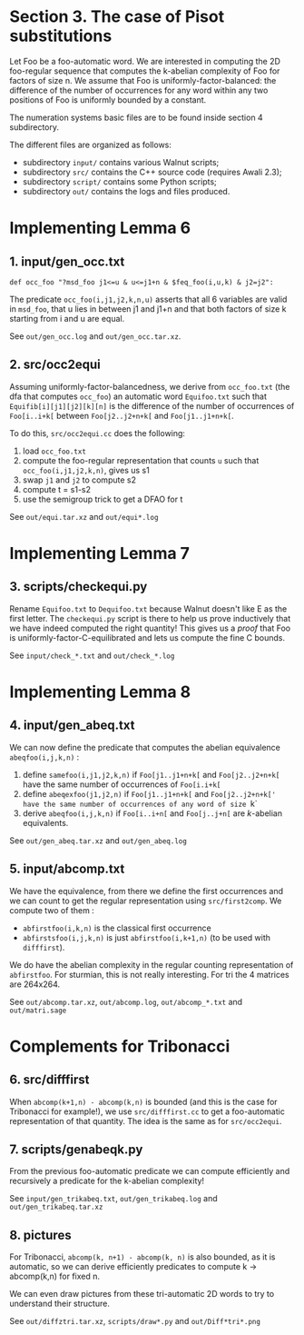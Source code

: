 # Section 3. The case of Pisot substitutions

Let Foo be a foo-automatic word. We are interested in computing the 2D foo-regular sequence that computes the k-abelian complexity of Foo for factors of size n. We assume that Foo is uniformly-factor-balanced: the difference of the number of occurrences for any word within any two positions of Foo is uniformly bounded by a constant.

The numeration systems basic files are to be found inside section 4 subdirectory.

The different files are organized as follows:
 - subdirectory `input/` contains various Walnut scripts;
 - subdirectory `src/` contains the C++ source code (requires Awali 2.3);
 - subdirectory `script/` contains some Python scripts;
 - subdirectory `out/` contains the logs and files produced.


# Implementing Lemma 6

## 1. input/gen_occ.txt

`def occ_foo "?msd_foo j1<=u & u<=j1+n & $feq_foo(i,u,k) & j2=j2":`

The predicate `occ_foo(i,j1,j2,k,n,u)` asserts that all 6 variables are valid in `msd_foo`, that u lies in between j1 and j1+n and that both factors of size k starting from i and u are equal.

See `out/gen_occ.log` and `out/gen_occ.tar.xz`.

## 2. src/occ2equi

Assuming uniformly-factor-balancedness, we derive from `occ_foo.txt` (the dfa that computes `occ_foo`) an automatic word `Equifoo.txt` such that `Equifib[i][j1][j2][k][n]` is the difference of the number of occurrences of `Foo[i..i+k[` between `Foo[j2..j2+n+k[` and `Foo[j1..j1+n+k[`.

To do this, `src/occ2equi.cc` does the following:
 1. load `occ_foo.txt`
 2. compute the foo-regular representation that counts `u` such that `occ_foo(i,j1,j2,k,n)`, gives us s1
 3. swap `j1` and `j2` to compute s2
 4. compute t = s1-s2
 5. use the semigroup trick to get a DFAO for t

See `out/equi.tar.xz` and `out/equi*.log`


# Implementing Lemma 7

## 3. scripts/checkequi.py

Rename `Equifoo.txt` to `Dequifoo.txt` because Walnut doesn't like E as the first letter. The `checkequi.py` script is there to help us prove inductively that we have indeed computed the right quantity! This gives us a *proof* that Foo is uniformly-factor-C-equilibrated and lets us compute the fine C bounds.

See `input/check_*.txt` and `out/check_*.log`


# Implementing Lemma 8

## 4. input/gen_abeq.txt

We can now define the predicate that computes the abelian equivalence `abeqfoo(i,j,k,n)` :
 1. define `samefoo(i,j1,j2,k,n)` if `Foo[j1..j1+n+k[` and `Foo[j2..j2+n+k[` have the same number of occurrences of `Foo[i.i+k[`
 2. define `abeqexfoo(j1,j2,n)` if `Foo[j1..j1+n+k[` and `Foo[j2..j2+n+k[' have the same number of occurrences of any word of size `k`
 3. derive `abeqfoo(i,j,k,n)` if `Foo[i..i+n[` and `Foo[j..j+n[` are $k$-abelian equivalents.

See `out/gen_abeq.tar.xz` and `out/gen_abeq.log`

## 5. input/abcomp.txt

We have the equivalence, from there we define the first occurrences and we can count to get the regular representation using `src/first2comp`. We compute two of them :
 - `abfirstfoo(i,k,n)` is the classical first occurrence
 - `abfirstsfoo(i,j,k,n)` is just `abfirstfoo(i,k+1,n)` (to be used with `difffirst`).

We do have the abelian complexity in the regular counting representation of `abfirstfoo`. For sturmian, this is not really interesting. For tri the 4 matrices are 264x264.

See `out/abcomp.tar.xz`, `out/abcomp.log`, `out/abcomp_*.txt` and `out/matri.sage`

# Complements for Tribonacci

## 6. src/difffirst

When `abcomp(k+1,n) - abcomp(k,n)` is bounded (and this is the case for Tribonacci for example!), we use `src/difffirst.cc` to get a foo-automatic representation of that quantity. The idea is the same as for `src/occ2equi`.

## 7. scripts/genabeqk.py

From the previous foo-automatic predicate we can compute efficiently and recursively a predicate for the k-abelian complexity!

See `input/gen_trikabeq.txt`, `out/gen_trikabeq.log` and `out/gen_trikabeq.tar.xz`

## 8. pictures

For Tribonacci, `abcomp(k, n+1) - abcomp(k, n)` is also bounded, as it is automatic, so we can derive efficiently predicates to compute k -> abcomp(k,n) for fixed n.

We can even draw pictures from these tri-automatic 2D words to try to understand their structure.

See `out/diffztri.tar.xz`, `scripts/draw*.py` and `out/Diff*tri*.png`


